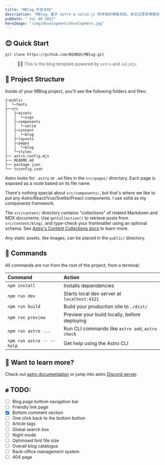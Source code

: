 ```yaml
---
title: "MBlog 开发文档"
description: "MBlog，基于 astro & solid.js 所开发的博客系统。本文记录本博客的开发文档，并作为文章展示的测试样例。展示项目整体架构和未来的TODO"
pubDate: " Jul 08 2022"
heroImage: "/img/development/developHero.jpg"
---
```


## 😊 Quick Start

```sh
git clone https://github.com/BQXBQX/MBlog.git
```

> 🧑‍🚀 This is the blog template powered by `astro` and `solidjs`

## 🚀 Project Structure

Inside of your MBlog project, you'll see the following folders and files:

```text
├─public
│  └─fonts
├──src
│   ├─assets
│   │  └─svgs
│   ├─components
│   │  └─solid
│   ├─content
│   │  └─blog
│   ├─layouts
│   ├─pages
│   │  └─blog
│   └─styles
├── astro.config.mjs
├── README.md
├── package.json
└── tsconfig.json
```

Astro looks for `.astro` or `.md` files in the `src/pages/` directory. Each page is exposed as a route based on its file name.

There's nothing special about `src/components/`, but that's where we like to put any Astro/React/Vue/Svelte/Preact components. I use solid as my components framework.

The `src/content/` directory contains "collections" of related Markdown and MDX documents. Use `getCollection()` to retrieve posts from `src/content/blog/`, and type-check your frontmatter using an optional schema. See [Astro's Content Collections docs](https://docs.astro.build/en/guides/content-collections/) to learn more.

Any static assets, like images, can be placed in the `public/` directory.

## 🧞 Commands

All commands are run from the root of the project, from a terminal:

| Command                   | Action                                           |
| :------------------------ | :----------------------------------------------- |
| `npm install`             | Installs dependencies                            |
| `npm run dev`             | Starts local dev server at `localhost:4321`      |
| `npm run build`           | Build your production site to `./dist/`          |
| `npm run preview`         | Preview your build locally, before deploying     |
| `npm run astro ...`       | Run CLI commands like `astro add`, `astro check` |
| `npm run astro -- --help` | Get help using the Astro CLI                     |

## 👀 Want to learn more?

Check out [astro documentation](https://docs.astro.build) or jump into astro [Discord server](https://astro.build/chat).

## ✊ TODO:

- [ ] Blog page bottom navigation bar
- [ ] Friendly link page
- [x] Bottom comment section
- [ ] One click back to the bottom button
- [ ] Article tags
- [ ] Global search box
- [ ] Night mode
- [ ] Optimised font file size
- [ ] Overall blog catalogue
- [ ] Back-office management system
- [ ] 404 page
